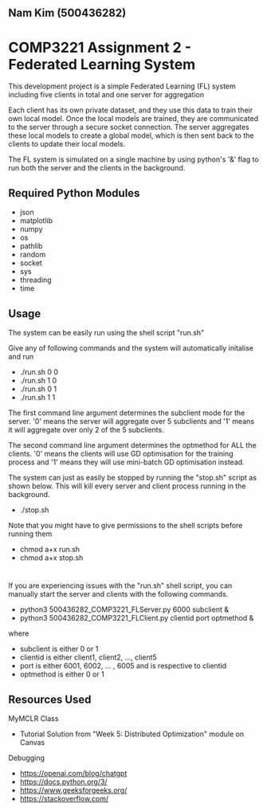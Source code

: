 ## Nam Kim (500436282)
# COMP3221 Assignment 2 - Federated Learning System

This development project is a simple Federated Learning (FL) system including five clients in total and one server for aggregation 

Each client has its own private dataset, and they use this data to train their own local model. Once the local models are trained, they are communicated to the server through a secure socket connection. The server aggregates these local models to create a global model, which is then sent back to the clients to update their local models.

The FL system is simulated on a single machine by using python's '&' flag to run both the server and the clients in the background.

## Required Python Modules
- json
- matplotlib
- numpy
- os
- pathlib
- random
- socket
- sys
- threading
- time

## Usage
The system can be easily run using the shell script "run.sh"

Give any of following commands and the system will automatically initalise and run
- ./run.sh 0 0
- ./run.sh 1 0
- ./run.sh 0 1
- ./run.sh 1 1

The first command line argument determines the subclient mode for the server. '0' means the server will aggregate over 5 subclients and '1' means it will aggregate over only 2 of the 5 subclients.

The second command line argument determines the optmethod for ALL the clients. '0' means the clients will use GD optimisation for the training process and '1' means they will use mini-batch GD optimisation instead.

The system can just as easily be stopped by running the "stop.sh" script as shown below. This will kill every server and client process running in the background.
- ./stop.sh

Note that you might have to give permissions to the shell scripts before running them
- chmod a+x run.sh
- chmod a+x stop.sh

#
If you are experiencing issues with the "run.sh" shell script, you can manually start the server and clients with the following commands.

- python3 500436282_COMP3221_FLServer.py 6000  subclient &
- python3 500436282_COMP3221_FLClient.py clientid port optmethod &

where
 - subclient is either 0 or 1
 - clientid is either client1, client2, ..., client5
 - port is either 6001, 6002, ... , 6005 and is respective to clientid
 - optmethod is either 0 or 1


 ## Resources Used

MyMCLR Class
- Tutorial Solution from "Week 5: Distributed Optimization" module on Canvas

Debugging
- https://openai.com/blog/chatgpt
- https://docs.python.org/3/
- https://www.geeksforgeeks.org/
- https://stackoverflow.com/